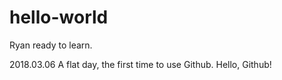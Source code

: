 # hello-world
Ryan ready to learn.

2018.03.06 
A flat day, the first time to use Github.
Hello, Github!
